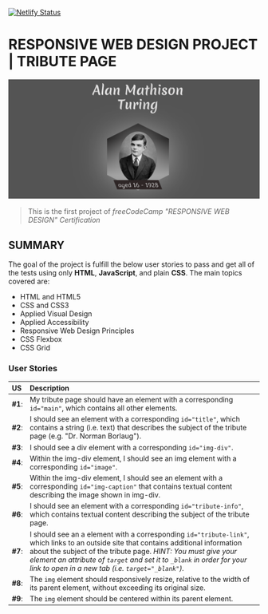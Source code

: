 [![Netlify Status](https://api.netlify.com/api/v1/badges/9ab4e45d-26ad-4111-927a-4f667ff46784/deploy-status)](https://app.netlify.com/sites/fcc-rwdp-tributepage/deploys)

# RESPONSIVE WEB DESIGN PROJECT | TRIBUTE PAGE
![Project-preview](tribute-page-preview.png)
> This is the first project of _freeCodeCamp "RESPONSIVE WEB DESIGN" Certification_

## SUMMARY

The goal of the project is fulfill the below user stories to pass and get all of the tests using only **HTML**, **JavaScript**, and plain **CSS**. 
The main topics covered are:
- HTML and HTML5
- CSS and CSS3
- Applied Visual Design
- Applied Accessibility
- Responsive Web Design Principles
- CSS Flexbox
- CSS Grid

### User Stories
| US | Description |
| :------------ | :----------- |
| **#1**: | My tribute page should have an element with a corresponding `id="main"`, which contains all other elements. |
| **#2**: | I should see an element with a corresponding `id="title"`, which contains a string (i.e. text) that describes the subject of the tribute page (e.g. "Dr. Norman Borlaug"). |
| **#3**: | I should see a div element with a corresponding `id="img-div"`. |
| **#4**: | Within the img-div element, I should see an img element with a corresponding `id="image"`. |
| **#5**: | Within the img-div element, I should see an element with a corresponding `id="img-caption"` that contains textual content describing the image shown in img-div. |
| **#6**: | I should see an element with a corresponding `id="tribute-info"`, which contains textual content describing the subject of the tribute page. |
| **#7**: | I should see an a element with a corresponding `id="tribute-link"`, which links to an outside site that contains additional information about the subject of the tribute page. _HINT: You must give your element an attribute of `target` and set it to `_blank` in order for your link to open in a new tab (i.e. `target="_blank"`)._ |
| **#8**: | The `img` element should responsively resize, relative to the width of its parent element, without exceeding its original size. |
| **#9**: | The `img` element should be centered within its parent element. |
